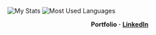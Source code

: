 <img alt="My Stats" src="https://github-readme-stats.vercel.app/api?username=Iskander229&show_icons=true&theme=dark"/> <img alt="Most Used Languages" src="https://github-readme-stats.vercel.app/api/top-langs/?username=Iskander229&layout=compact&theme=dark"/>

<p align="center">
    <b>Portfolio</b>
    <b>·</b>
    <a href="https://www.linkedin.com/in/iskander-taniyev-0883322a9/"><b>LinkedIn</b></a>
  <p/>
